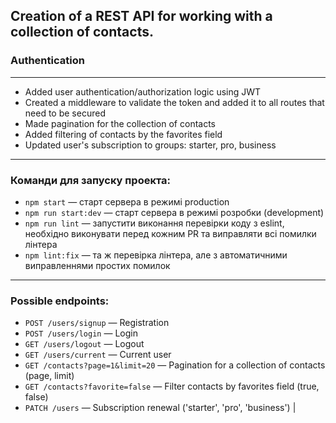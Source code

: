## Creation of a REST API for working with a collection of contacts.
### Authentication
***
* Added user authentication/authorization logic using JWT
* Created a middleware to validate the token and added it to all routes that need to be secured
* Made pagination for the collection of contacts
* Added filtering of contacts by the favorites field
* Updated user's subscription to groups: starter, pro, business
***
### Команди для запуску проекта:
- `npm start` &mdash; старт сервера в режимі production
- `npm run start:dev` &mdash; старт сервера в режимі розробки (development)
- `npm run lint` &mdash; запустити виконання перевірки коду з eslint, необхідно виконувати перед кожним PR та виправляти всі помилки лінтера
- `npm lint:fix` &mdash; та ж перевірка лінтера, але з автоматичними виправленнями простих помилок
***
### Possible endpoints:
* `POST /users/signup` — Registration
* `POST /users/login` — Login
* `GET /users/logout` — Logout
* `GET /users/current` — Current user
* `GET /contacts?page=1&limit=20` — Pagination for a collection of contacts (page, limit)
* `GET /contacts?favorite=false` — Filter contacts by favorites field (true, false)
* `PATCH /users` — Subscription renewal ('starter', 'pro', 'business')                               |



